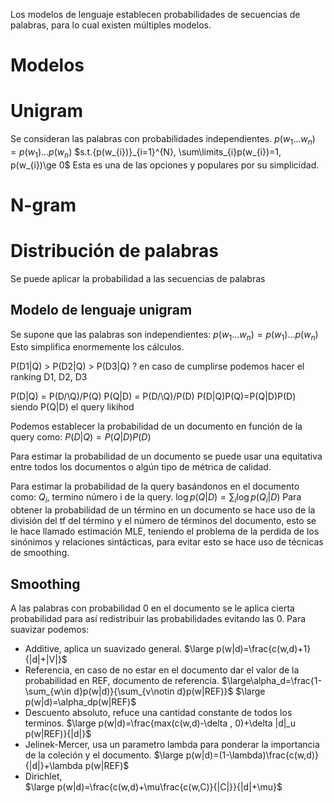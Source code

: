 Los modelos de lenguaje establecen probabilidades de secuencias de palabras, para lo cual existen múltiples modelos.
# Modelos
# Unigram
Se consideran las palabras con probabilidades independientes.
$p(w_{1}...w_{n})= p(w_{1})...p(w_{n})$
$s.t.{p(w_{i})}_{i=1}^{N}, \sum\limits_{i}p(w_{i})=1, p(w_{i})\ge 0$
Esta es una de las opciones y populares por su simplicidad.
# N-gram





# Distribución de palabras
Se puede aplicar la probabilidad a las secuencias de palabras
## Modelo de lenguaje unigram
Se supone que las palabras son independientes:
$p(w_1...w_n)= p(w_1)...p(w_n)$
Esto simplifica enormemente los cálculos.

P(D1|Q) > P(D2|Q) > P(D3|Q) ?
en caso de cumplirse podemos hacer el ranking
D1, D2, D3

P(D|Q) = P(D/\\Q)/P(Q)
P(Q|D) = P(D/\\Q)/P(D)
P(D|Q)P(Q)=P(Q|D)P(D)
siendo P(Q|D) el query likihod

Podemos establecer la probabilidad de un documento en función de la query como:
$P(D|Q)=P(Q|D)P(D)$

Para estimar la probabilidad de un documento se puede usar una equitativa entre todos los documentos o algún tipo de métrica de calidad.

Para estimar la probabilidad de la query basándonos en el documento como:
$Q_i$, termino número i de la query.
$\log p(Q|D)=\displaystyle\sum_i \log p(Q_i|D)$
Para obtener la probabilidad de un término en un documento se hace uso de la división del tf del término y el número de términos del documento, esto se le hace llamado estimación MLE, teniendo el problema de la perdida de los sinónimos y relaciones sintácticas, para evitar esto se hace uso de técnicas de smoothing.

## Smoothing
A las palabras con probabilidad 0 en el documento se le aplica cierta probabilidad para así redistribuir las probabilidades evitando las 0.
Para suavizar podemos:
- Additive, aplica un suavizado general.
$\large p(w|d)=\frac{c(w,d)+1}{|d|+|V|}$
- Referencia, en caso de no estar en el documento dar el valor de la probabilidad en REF, documento de referencia.
$\large\alpha_d=\frac{1-\sum_{w\in d}p(w|d)}{\sum_{v\notin d}p(w|REF)}$
$\large p(w|d)=\alpha_dp(w|REF)$
- Descuento absoluto, refuce una cantidad constante de todos los terminos.
$\large p(w|d)=\frac{max(c(w,d)-\delta , 0)+\delta |d|_u p(w|REF)}{|d|}$
- Jelinek-Mercer, usa un parametro lambda para ponderar la importancia de la coleción y el documento.
$\large p(w|d)=(1-\lambda)\frac{c(w,d)}{|d|}+\lambda p(w|REF)$
- Dirichlet,  
$\large p(w|d)=\frac{c(w,d)+\mu\frac{c(w,C)}{|C|}}{|d|+\mu}$